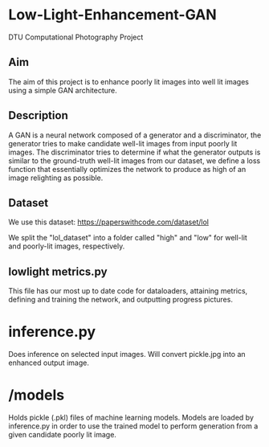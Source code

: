 # Low-Light-Enhancement-GAN
DTU Computational Photography Project

## Aim
The aim of this project is to enhance poorly lit images into well lit images using a simple GAN architecture.

## Description

A GAN is a neural network composed of a generator and a discriminator, the generator tries to make candidate well-lit images from input poorly lit images. The discriminator tries to determine if what the generator outputs is similar to the ground-truth well-lit images from our dataset, we define a loss function that essentially optimizes the network to produce as high of an image relighting as possible.

## Dataset

We use this dataset: https://paperswithcode.com/dataset/lol

We split the "lol_dataset" into a folder called "high" and "low" for well-lit and poorly-lit images, respectively.

## lowlight metrics.py

This file has our most up to date code for dataloaders, attaining metrics, defining and training the network, and outputting progress pictures.

# inference.py

Does inference on selected input images. Will convert pickle.jpg into an enhanced output image.

# /models

Holds pickle (.pkl) files of machine learning models. Models are loaded by inference.py in order to use the trained model to perform generation from a given candidate poorly lit image.


